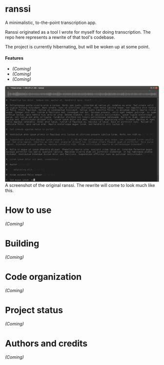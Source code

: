 # ranssi
A minimalistic, to-the-point transcription app.

Ranssi originated as a tool I wrote for myself for doing transcription. The repo here represents a rewrite of that tool's codebase.

The project is currently hibernating, but will be woken up at some point.

#### Features
- *(Coming)*
- *(Coming)*
- *(Coming)*

![](images/screenshots/pre/ranssi-pre.png)
A screenshot of the original ranssi. The rewrite will come to look much like this.

# How to use
*(Coming)*

# Building
*(Coming)*

# Code organization
*(Coming)*

# Project status
*(Coming)*

# Authors and credits
*(Coming)*

